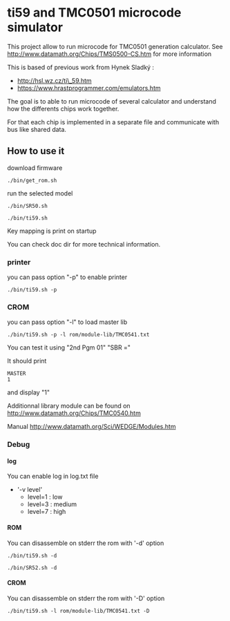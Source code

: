 # ti59 and TMC0501 microcode simulator

This project allow to run microcode for TMC0501 generation calculator.
See http://www.datamath.org/Chips/TMS0500-CS.htm for more information

This is based of previous work from Hynek Sladký :
- http://hsl.wz.cz/ti\_59.htm
- https://www.hrastprogrammer.com/emulators.htm

The goal is to able to run microcode of several calculator and understand
how the differents chips work together.

For that each chip is implemented in a separate file and communicate with
bus like shared data.


## How to use it

download firmware
```
./bin/get_rom.sh
```

run the selected model

```
./bin/SR50.sh
```

```
./bin/ti59.sh
```

Key mapping is print on startup

You can check doc dir for more technical information.

### printer
you can pass option "-p" to enable printer

```
./bin/ti59.sh -p
```

### CROM
you can pass option "-l" to load master lib

```
./bin/ti59.sh -p -l rom/module-lib/TMC0541.txt
```
You can test it using
"2nd Pgm 01"
"SBR ="

It should print
```
MASTER
1
```
and display "1"

Additionnal library module can be found on
http://www.datamath.org/Chips/TMC0540.htm

Manual http://www.datamath.org/Sci/WEDGE/Modules.htm


### Debug

#### log
You can enable log in log.txt file

- '-v level'
  - level=1 : low
  - level=3 : medium
  - level=7 : high

#### ROM

You can disassemble on stderr the rom with '-d' option

```
./bin/ti59.sh -d
```
```
./bin/SR52.sh -d
```

#### CROM

You can disassemble on stderr the rom with '-D' option

```
./bin/ti59.sh -l rom/module-lib/TMC0541.txt -D
```

